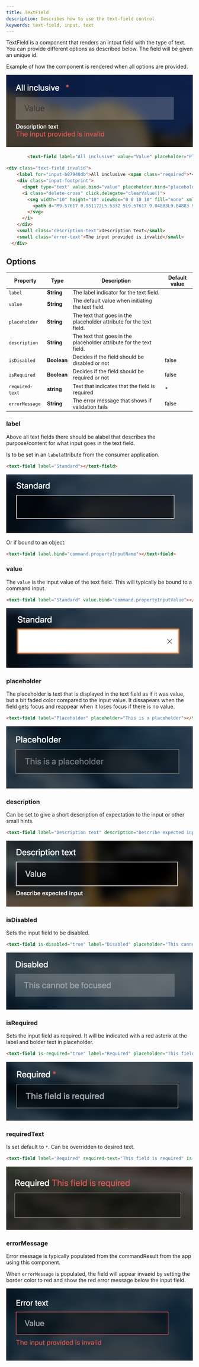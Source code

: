 ```yaml
---
title: TextField
description: Describes how to use the text-field control
keywords: text-field, input, text
---
```


TextField is a component that renders an intput field with the type of text. You can provide different options as described below. The field will be given an unique id.

Example of how the component is rendered when all options are provided.

![All Inclusive](./all_inclusive.png)

```html
        <text-field label="All inclusive" value="Value" placeholder="Placeholder text" description="Description text" is-disabled="true" is-required="Required" reuired-text="Field is required" error-message="The input provided is invalid"></text-field>
```

```html
<div class="text-field invalid">
    <label for="input-b87940db">All inclusive <span class="required">*</span></label>
    <div class="input-footprint">
      <input type="text" value.bind="value" placeholder.bind="placeholder" disabled.bind="isDisabled" required.bind="isRequired" name="input-b87940db" id="input-b87940db"  placeholder="Placeholder text" disabled="" required="">
      <i class="delete-cross" click.delegate="clearValue()">
        <svg width="10" height="10" viewBox="0 0 10 10" fill="none" xmlns="http://www.w3.org/2000/svg">
          <path d="M9.57617 0.951172L5.5332 5L9.57617 9.04883L9.04883 9.57617L5 5.5332L0.951172 9.57617L0.423828 9.04883L4.4668 5L0.423828 0.951172L0.951172 0.423828L5 4.4668L9.04883 0.423828L9.57617 0.951172Z" fill="black" fill-opacity="0.8"></path>
        </svg>
      </i>
    </div>
    <small class="description-text">Description text</small>
    <small class="error-text">The input provided is invalid</small>
  </div>
```

## Options

| Property        | Type        | Description                                                         | Default value |
| --------------- | ----------- | ------------------------------------------------------------------- | ------------- |
| `label`         | **String**  | The label indicator for the text field.                             |               |
| `value`         | **String**  | The default value when initiating the text field.                   |               |
| `placeholder`   | **String**  | The text that goes in the placeholder attribute for the text field. |               |
| `description`   | **String**  | The text that goes in the placeholder attribute for the text field. |               |
| `isDisabled`    | **Boolean** | Decides if the field should be disabled or not                      | false         |
| `isRequired`    | **Boolean** | Decides if the field should be required or not                      | false         |
| `required-text` | **string**  | Text that indicates that the field is required                      | \*            |
| `errorMessage`  | **String**  | The error message that shows if validation fails                    | false         |

### label

Above all text fields there should be alabel that describes the purpose/content for what input goes in the text field.

Is to be set in an `label`attribute from the consumer application.

```html
<text-field label="Standard"></text-field>
```

![Label](./Label.png)

Or if bound to an object:

```html
<text-field label.bind="command.propertyInputName"></text-field>
```

### value

The `value` is the input value of the text field. This will typically be bound to a command input.

```html
<text-field label="Standard" value.bind="command.propertyInputValue"></text-field>
```

![text-field with focus](./Focus.png)

### placeholder

The placeholder is text that is displayed in the text field as if it was value, but a bit faded color compared to the input value. It dissapears when the field gets focus and reappear when it loses focus if there is no value.

```html
<text-field label="Placeholder" placeholder="This is a placeholder"></text-field>
```

![Placeholder](./Placeholder.png)

### description

Can be set to give a short description of expectation to the input or other small hints.

```html
<text-field label="Description text" description="Describe expected input"></text-field>
```

![Description](./description.png)

### isDisabled

Sets the input field to be disabled.

```html
<text-field is-disabled="true" label="Disabled" placeholder="This cannot be focused"></text-field>
```

![Disabled](./Disabled.png)

### isRequired

Sets the input field as required. It will be indicated with a red asterix at the label and bolder text in placeholder.

```html
<text-field is-required="true" label="Required" placeholder="This field is required"></text-field>
```

![Required](./Required.png)

### requiredText

Is set default to `*`. Can be overridden to desired text.

```html
<text-field label="Required" required-text="This field is required" is-required="true"></text-field>
```

![Required text](./required_text.png)

### errorMessage

Error message is typically populated from the commandResult from the app using this component.

When `errorMessage` is populated, the field will appear invaøid by setting the border color to red and show the red error message below the input field.

![Error message](./error_text.png)
